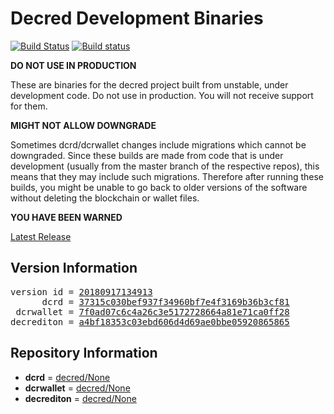 
# Decred Development Binaries

[![Build Status](https://travis-ci.org/matheusd/decred-weekly-builds.svg?branch=v20180917134913)](https://travis-ci.org/matheusd/decred-weekly-builds) [![Build status](https://ci.appveyor.com/api/projects/status/hncgrnv0xuqb6s3c/branch/v20180917134913?svg=true)](https://ci.appveyor.com/project/matheusd/decred-weekly-builds/branch/v20180917134913)


**DO NOT USE IN PRODUCTION**

These are binaries for the decred project built from unstable, under development
code. Do not use in production. You will not receive support for them.

**MIGHT NOT ALLOW DOWNGRADE**

Sometimes dcrd/dcrwallet changes include migrations which cannot be downgraded.
Since these builds are made from code that is under development (usually from
the master branch of the respective repos), this means that they may include such
migrations. Therefore after running these builds, you might be unable to go back
to older versions of the software without deleting the blockchain or wallet
files.

**YOU HAVE BEEN WARNED**

[Latest Release](https://github.com/matheusd/decred-weekly-builds/releases/latest)

## Version Information

<pre>
version id = <a href="https://github.com/matheusd/decred-weekly-builds/releases/tag/v20180917134913">20180917134913</a>
      dcrd = <a href="https://github.com/decred/dcrd/commits/37315c030bef937f34960bf7e4f3169b36b3cf81">37315c030bef937f34960bf7e4f3169b36b3cf81</a>
 dcrwallet = <a href="https://github.com/decred/dcrwallet/commits/7f0ad07c6c4a26c3e5172728664a81e71ca0ff28">7f0ad07c6c4a26c3e5172728664a81e71ca0ff28</a>
decrediton = <a href="https://github.com/decred/decrediton/commits/a4bf18353c03ebd606d4d69ae0bbe05920865865">a4bf18353c03ebd606d4d69ae0bbe05920865865</a>
</pre>

## Repository Information

- **dcrd** = [decred/None](https://github.com/decred/dcrd)
- **dcrwallet** = [decred/None](https://github.com/decred/dcrwallet)
- **decrediton** = [decred/None](https://github.com/decred/decrediton)



